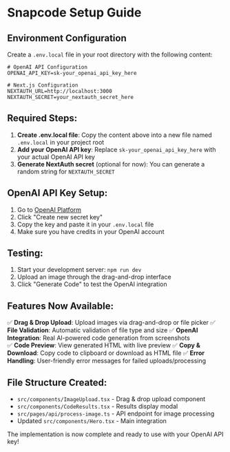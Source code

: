 # Snapcode Setup Guide

## Environment Configuration

Create a `.env.local` file in your root directory with the following content:

```env
# OpenAI API Configuration
OPENAI_API_KEY=sk-your_openai_api_key_here

# Next.js Configuration
NEXTAUTH_URL=http://localhost:3000
NEXTAUTH_SECRET=your_nextauth_secret_here
```

## Required Steps:

1. **Create .env.local file**: Copy the content above into a new file named `.env.local` in your project root
2. **Add your OpenAI API key**: Replace `sk-your_openai_api_key_here` with your actual OpenAI API key
3. **Generate NextAuth secret** (optional for now): You can generate a random string for `NEXTAUTH_SECRET`

## OpenAI API Key Setup:

1. Go to [OpenAI Platform](https://platform.openai.com/api-keys)
2. Click "Create new secret key"
3. Copy the key and paste it in your `.env.local` file
4. Make sure you have credits in your OpenAI account

## Testing:

1. Start your development server: `npm run dev`
2. Upload an image through the drag-and-drop interface
3. Click "Generate Code" to test the OpenAI integration

## Features Now Available:

✅ **Drag & Drop Upload**: Upload images via drag-and-drop or file picker
✅ **File Validation**: Automatic validation of file type and size
✅ **OpenAI Integration**: Real AI-powered code generation from screenshots  
✅ **Code Preview**: View generated HTML with live preview
✅ **Copy & Download**: Copy code to clipboard or download as HTML file
✅ **Error Handling**: User-friendly error messages for failed uploads/processing

## File Structure Created:

- `src/components/ImageUpload.tsx` - Drag & drop upload component
- `src/components/CodeResults.tsx` - Results display modal
- `src/pages/api/process-image.ts` - API endpoint for image processing
- Updated `src/components/Hero.tsx` - Main integration

The implementation is now complete and ready to use with your OpenAI API key!
